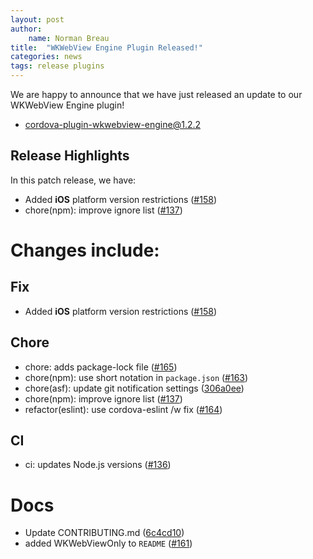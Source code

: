 ```yaml
---
layout: post
author:
    name: Norman Breau
title:  "WKWebView Engine Plugin Released!"
categories: news
tags: release plugins
---
```


We are happy to announce that we have just released an update to our WKWebView Engine plugin!

* [cordova-plugin-wkwebview-engine@1.2.2](https://www.npmjs.org/package/cordova-plugin-wkwebview-engine)

## Release Highlights

In this patch release, we have:

* Added **iOS** platform version restrictions ([#158](https://github.com/apache/cordova-plugin-wkwebview-engine/pull/158))
* chore(npm): improve ignore list ([#137](https://github.com/apache/cordova-plugin-wkwebview-engine/pull/137))

<!--more-->
# Changes include:

## Fix

* Added **iOS** platform version restrictions ([#158](https://github.com/apache/cordova-plugin-wkwebview-engine/pull/158))

## Chore

* chore: adds package-lock file ([#165](https://github.com/apache/cordova-plugin-wkwebview-engine/pull/165))
* chore(npm): use short notation in `package.json` ([#163](https://github.com/apache/cordova-plugin-wkwebview-engine/pull/163))
* chore(asf): update git notification settings ([306a0ee](https://github.com/apache/cordova-plugin-wkwebview-engine/commit/306a0eeea63ac69da85b9518b34855e9e618aff4))
* chore(npm): improve ignore list ([#137](https://github.com/apache/cordova-plugin-wkwebview-engine/pull/137))
* refactor(eslint): use cordova-eslint /w fix ([#164](https://github.com/apache/cordova-plugin-wkwebview-engine/pull/164))

## CI

* ci: updates Node.js versions ([#136](https://github.com/apache/cordova-plugin-wkwebview-engine/pull/136))

# Docs

* Update CONTRIBUTING.md ([6c4cd10](https://github.com/apache/cordova-plugin-wkwebview-engine/commit/6c4cd10f087fa95d272307d8fde932628b36f4ac))
* added WKWebViewOnly to `README` ([#161](https://github.com/apache/cordova-plugin-wkwebview-engine/pull/161))
